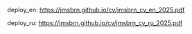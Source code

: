 deploy_en: https://jmsbrn.github.io/cv/jmsbrn_cv_en_2025.pdf

deploy_ru: https://jmsbrn.github.io/cv/jmsbrn_cv_ru_2025.pdf
